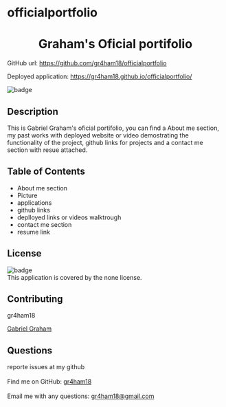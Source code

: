 # officialportfolio
 <!--linkedin-->
  <script src="https://platform.linkedin.com/badges/js/profile.js" async defer type="text/javascript"></script>

<h1 align="center">Graham's Oficial portifolio </h1>

GitHub url: https://github.com/gr4ham18/officialportfolio

Deployed application: https://gr4ham18.github.io/officialportfolio/
  
![badge](https://img.shields.io/badge/license-none-brightgreen)<br />

## Description
 This is Gabriel Graham's oficial portifolio, you can find a About me section, my past works with deployed website or video demostrating the functionality of the project, github links for projects and a contact me section with resue attached.


## Table of Contents
- About me section
- Picture
- applications
- github links
- deplloyed links or videos walktrough
- contact me section
- resume link


## License
![badge](https://img.shields.io/badge/license-none-brightgreen)
<br />
This application is covered by the none license. 

## Contributing
 gr4ham18

 <div class="badge-base LI-profile-badge" data-locale="en_US" data-size="large" data-theme="dark" data-type="VERTICAL" data-vanity="gabriel-dornelles-graham" data-version="v1"><a class="badge-base__link LI-simple-link" href="https://www.linkedin.com/in/gabriel-dornelles-graham?trk=profile-badge">Gabriel Graham</a></div>
              



## Questions
 reporte issues at my github<br />
<br />
Find me on GitHub: [gr4ham18](https://github.com/gr4ham18)<br />
<br />
 Email me with any questions: gr4ham18@gmail.com<br /><br />

    